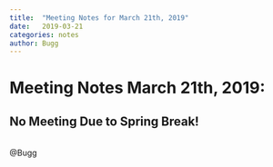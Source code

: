 ```yaml
---
title:  "Meeting Notes for March 21th, 2019"
date:   2019-03-21
categories: notes
author: Bugg
---
```

# Meeting Notes March 21th, 2019:

## No Meeting Due to Spring Break!

<br>
@Bugg
